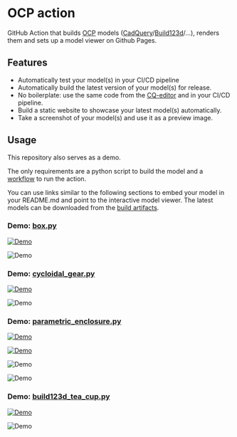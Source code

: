 # OCP action

GitHub Action that builds [OCP](https://github.com/CadQuery/OCP) models ([CadQuery](https://github.com/CadQuery/cadquery)/[Build123d](https://github.com/gumyr/build123d)/...), renders them and sets up a model viewer on Github Pages.

## Features

- Automatically test your model(s) in your CI/CD pipeline
- Automatically build the latest version of your model(s) for release.
- No boilerplate: use the same code from the [CQ-editor](https://github.com/CadQuery/CQ-editor) and in your CI/CD
  pipeline.
- Build a static website to showcase your latest model(s) automatically.
- Take a screenshot of your model(s) and use it as a preview image.

## Usage

This repository also serves as a demo.

The only requirements are a python script to build the model and a [workflow](.github/workflows/ci.yml) to run the
action.

You can use links similar to the following sections to embed your model in your README.md and point to the interactive
model viewer. The latest models can be downloaded from
the [build artifacts](https://github.com/Yeicor/ocp-action/actions/workflows/ci.yml).

### Demo: [box.py](demos/box.py)

[![Demo](https://yeicor.github.io/ocp-action/models/demos/box/simple_box.png)](https://yeicor.github.io/ocp-action/?model=models/demos/box/simple_box.gltf)

![Demo](https://yeicor.github.io/ocp-action/models/demos/box/simple_box.svg)

### Demo: [cycloidal_gear.py](demos/cycloidal_gear.py)

[![Demo](https://yeicor.github.io/ocp-action/models/demos/cycloidal_gear/cycloidal_gear.png)](https://yeicor.github.io/ocp-action/?model=models/demos/cycloidal_gear/cycloidal_gear.gltf)

![Demo](https://yeicor.github.io/ocp-action/models/demos/cycloidal_gear/cycloidal_gear.svg)

### Demo: [parametric_enclosure.py](demos/parametric_enclosure.py)

[![Demo](https://yeicor.github.io/ocp-action/models/demos/parametric_enclosure/topOfLid.png)](https://yeicor.github.io/ocp-action/?model=models/demos/parametric_enclosure/topOfLid.gltf)

[![Demo](https://yeicor.github.io/ocp-action/models/demos/parametric_enclosure/debug-bottom.png)](https://yeicor.github.io/ocp-action/?model=models/demos/parametric_enclosure/debug-bottom.gltf)

![Demo](https://yeicor.github.io/ocp-action/models/demos/parametric_enclosure/topOfLid.svg)

![Demo](https://yeicor.github.io/ocp-action/models/demos/parametric_enclosure/debug-bottom.svg)

### Demo: [build123d_tea_cup.py](demos/build123d_tea_cup.py)

[![Demo](https://yeicor.github.io/ocp-action/models/demos/build123d_tea_cup/tea_cup.png)](https://yeicor.github.io/ocp-action/?model=models/demos/build123d_tea_cup/tea_cup.gltf)

![Demo](https://yeicor.github.io/ocp-action/models/demos/build123d_tea_cup/tea_cup.svg)